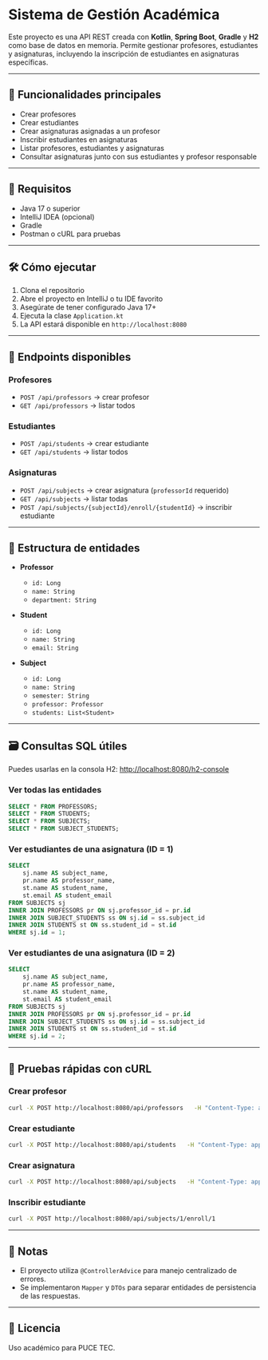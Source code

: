 
# Sistema de Gestión Académica

Este proyecto es una API REST creada con **Kotlin**, **Spring Boot**, **Gradle** y **H2** como base de datos en memoria. Permite gestionar profesores, estudiantes y asignaturas, incluyendo la inscripción de estudiantes en asignaturas específicas.

---

## 📌 Funcionalidades principales

- Crear profesores
- Crear estudiantes
- Crear asignaturas asignadas a un profesor
- Inscribir estudiantes en asignaturas
- Listar profesores, estudiantes y asignaturas
- Consultar asignaturas junto con sus estudiantes y profesor responsable

---

## 🚀 Requisitos

- Java 17 o superior
- IntelliJ IDEA (opcional)
- Gradle
- Postman o cURL para pruebas

---

## 🛠️ Cómo ejecutar

1. Clona el repositorio
2. Abre el proyecto en IntelliJ o tu IDE favorito
3. Asegúrate de tener configurado Java 17+
4. Ejecuta la clase `Application.kt`
5. La API estará disponible en `http://localhost:8080`

---

## 🔧 Endpoints disponibles

### Profesores
- `POST /api/professors` → crear profesor
- `GET /api/professors` → listar todos

### Estudiantes
- `POST /api/students` → crear estudiante
- `GET /api/students` → listar todos

### Asignaturas
- `POST /api/subjects` → crear asignatura (`professorId` requerido)
- `GET /api/subjects` → listar todas
- `POST /api/subjects/{subjectId}/enroll/{studentId}` → inscribir estudiante

---

## 🧱 Estructura de entidades

- **Professor**
    - `id: Long`
    - `name: String`
    - `department: String`

- **Student**
    - `id: Long`
    - `name: String`
    - `email: String`

- **Subject**
    - `id: Long`
    - `name: String`
    - `semester: String`
    - `professor: Professor`
    - `students: List<Student>`

---

## 🗃️ Consultas SQL útiles

Puedes usarlas en la consola H2: [http://localhost:8080/h2-console](http://localhost:8080/h2-console)

### Ver todas las entidades

```sql
SELECT * FROM PROFESSORS;
SELECT * FROM STUDENTS;
SELECT * FROM SUBJECTS;
SELECT * FROM SUBJECT_STUDENTS;
```

### Ver estudiantes de una asignatura (ID = 1)

```sql
SELECT 
    sj.name AS subject_name,
    pr.name AS professor_name,
    st.name AS student_name,
    st.email AS student_email
FROM SUBJECTS sj
INNER JOIN PROFESSORS pr ON sj.professor_id = pr.id
INNER JOIN SUBJECT_STUDENTS ss ON sj.id = ss.subject_id
INNER JOIN STUDENTS st ON ss.student_id = st.id
WHERE sj.id = 1;
```

### Ver estudiantes de una asignatura (ID = 2)

```sql
SELECT 
    sj.name AS subject_name,
    pr.name AS professor_name,
    st.name AS student_name,
    st.email AS student_email
FROM SUBJECTS sj
INNER JOIN PROFESSORS pr ON sj.professor_id = pr.id
INNER JOIN SUBJECT_STUDENTS ss ON sj.id = ss.subject_id
INNER JOIN STUDENTS st ON ss.student_id = st.id
WHERE sj.id = 2;
```

---

## 🧪 Pruebas rápidas con cURL

### Crear profesor
```bash
curl -X POST http://localhost:8080/api/professors   -H "Content-Type: application/json"   -d '{ "name": "Jorge Saavedra", "department": "Software" }'
```

### Crear estudiante
```bash
curl -X POST http://localhost:8080/api/students   -H "Content-Type: application/json"   -d '{ "name": "Sofía Torres", "email": "sofia@puce.edu.ec" }'
```

### Crear asignatura
```bash
curl -X POST http://localhost:8080/api/subjects   -H "Content-Type: application/json"   -d '{ "name": "Arquitectura Empresarial", "semester": "2025A", "professorId": 1 }'
```

### Inscribir estudiante
```bash
curl -X POST http://localhost:8080/api/subjects/1/enroll/1
```

---

## 🧠 Notas

- El proyecto utiliza `@ControllerAdvice` para manejo centralizado de errores.
- Se implementaron `Mapper` y `DTOs` para separar entidades de persistencia de las respuestas.

---

## 📎 Licencia

Uso académico para PUCE TEC.
